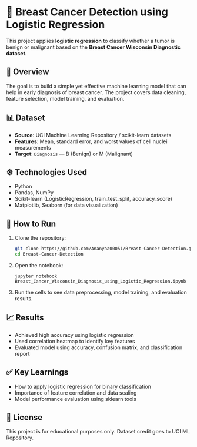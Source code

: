 # 🧬 Breast Cancer Detection using Logistic Regression

This project applies **logistic regression** to classify whether a tumor is benign or malignant based on the **Breast Cancer Wisconsin Diagnostic dataset**.

## 📌 Overview

The goal is to build a simple yet effective machine learning model that can help in early diagnosis of breast cancer. The project covers data cleaning, feature selection, model training, and evaluation.

## 📊 Dataset

* **Source**: UCI Machine Learning Repository / scikit-learn datasets
* **Features**: Mean, standard error, and worst values of cell nuclei measurements
* **Target**: `Diagnosis` — B (Benign) or M (Malignant)

## ⚙️ Technologies Used

* Python
* Pandas, NumPy
* Scikit-learn (LogisticRegression, train\_test\_split, accuracy\_score)
* Matplotlib, Seaborn (for data visualization)

## 🚀 How to Run

1. Clone the repository:

   ```bash
   git clone https://github.com/Ananyaa00051/Breast-Cancer-Detection.git
   cd Breast-Cancer-Detection
   ```

2. Open the notebook:

   ```
   jupyter notebook Breast_Cancer_Wisconsin_Diagnosis_using_Logistic_Regression.ipynb
   ```

3. Run the cells to see data preprocessing, model training, and evaluation results.

## 📈 Results

* Achieved high accuracy using logistic regression
* Used correlation heatmap to identify key features
* Evaluated model using accuracy, confusion matrix, and classification report

## ✅ Key Learnings

* How to apply logistic regression for binary classification
* Importance of feature correlation and data scaling
* Model performance evaluation using sklearn tools

## 📄 License

This project is for educational purposes only. Dataset credit goes to UCI ML Repository.
